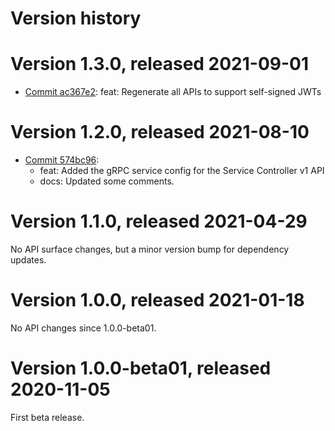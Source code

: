 # Version history

# Version 1.3.0, released 2021-09-01

- [Commit ac367e2](https://github.com/googleapis/google-cloud-dotnet/commit/ac367e2): feat: Regenerate all APIs to support self-signed JWTs

# Version 1.2.0, released 2021-08-10

- [Commit 574bc96](https://github.com/googleapis/google-cloud-dotnet/commit/574bc96):
  - feat: Added the gRPC service config for the Service Controller v1 API
  - docs: Updated some comments.

# Version 1.1.0, released 2021-04-29

No API surface changes, but a minor version bump for dependency updates.

# Version 1.0.0, released 2021-01-18

No API changes since 1.0.0-beta01.

# Version 1.0.0-beta01, released 2020-11-05

First beta release.
